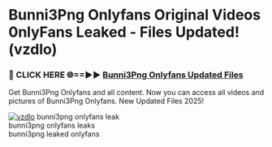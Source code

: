 # Bunni3Png Onlyfans Original Videos 0nlyFans Leaked - Files Updated! (vzdlo)

<h3>🔴 CLICK HERE 🌐==►► <a href="https://tinyurl.com/3hn5wdd3" rel="nofollow">Bunni3Png Onlyfans Updated Files</a></h3>

Get Bunni3Png Onlyfans and all content. Now you can access all videos and pictures of Bunni3Png Onlyfans. New Updated Files 2025!

[![vzdlo](https://i.imgur.com/4HnBqBT.gif)](https://tinyurl.com/3hn5wdd3)
bunni3png onlyfans leak<br>
bunni3png onlyfans leaks<br>
bunni3png leaked onlyfans
